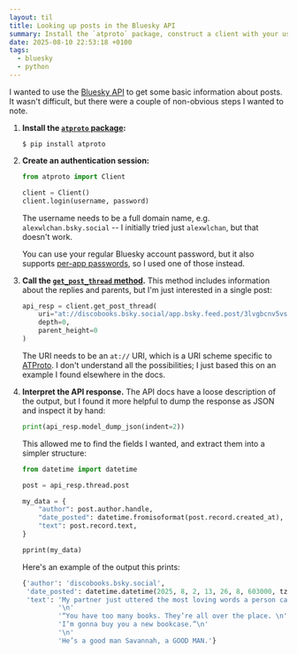 ```yaml
---
layout: til
title: Looking up posts in the Bluesky API
summary: Install the `atproto` package, construct a client with your username/password, then call the `get_post_thread` method with your `at://` URI.
date: 2025-08-10 22:53:18 +0100
tags:
  - bluesky
  - python
---
```

I wanted to use the [Bluesky API][api] to get some basic information about posts.
It wasn't difficult, but there were a couple of non-obvious steps I wanted to note.

1.  **Install the [`atproto` package][atproto]:**

    ```console
    $ pip install atproto
    ```

2.  **Create an authentication session:**

    ```python
    from atproto import Client
    
    client = Client()
    client.login(username, password)
    ```
    
    The username needs to be a full domain name, e.g. `alexwlchan.bsky.social` -- I initially tried just `alexwlchan`, but that doesn't work.
    
    You can use your regular Bluesky account password, but it also supports [per-app passwords], so I used one of those instead.

3.  **Call the [`get_post_thread` method][getPostThread].**
    This method includes information about the replies and parents, but I'm just interested in a single post:

    ```python
    api_resp = client.get_post_thread(
        uri="at://discobooks.bsky.social/app.bsky.feed.post/3lvgbcnv5vs2a",
        depth=0,
        parent_height=0
    )
    ```
    
    The URI needs to be an `at://` URI, which is a URI scheme specific to [ATProto].
    I don't understand all the possibilities; I just based this on an example I found elsewhere in the docs.
    
4.  **Interpret the API response.**
    The API docs have a loose description of the output, but I found it more helpful to dump the response as JSON and inspect it by hand:
    
    ```python
    print(api_resp.model_dump_json(indent=2))
    ```
    
    This allowed me to find the fields I wanted, and extract them into a simpler structure:
    
    ```python
    from datetime import datetime
    
    post = api_resp.thread.post
    
    my_data = {
        "author": post.author.handle,
        "date_posted": datetime.fromisoformat(post.record.created_at),
        "text": post.record.text,
    }
    
    pprint(my_data)
    ```
    
    Here's an example of the output this prints:
    
    ```python
    {'author': 'discobooks.bsky.social',
     'date_posted': datetime.datetime(2025, 8, 2, 13, 26, 8, 603000, tzinfo=datetime.timezone.utc),
     'text': 'My partner just uttered the most loving words a person can utter:\n'
             '\n'
             '“You have too many books. They’re all over the place. \n'
             'I’m gonna buy you a new bookcase.”\n'
             '\n'
             'He’s a good man Savannah, a GOOD MAN.'}
    ```

[api]: https://docs.bsky.app/docs/get-started
[atproto]: https://pypi.org/project/atproto/
[per-app passwords]: https://bsky.app/settings/app-passwords
[getPostThread]: https://docs.bsky.app/docs/tutorials/viewing-threads
[ATProto]: https://en.wikipedia.org/wiki/Atproto
